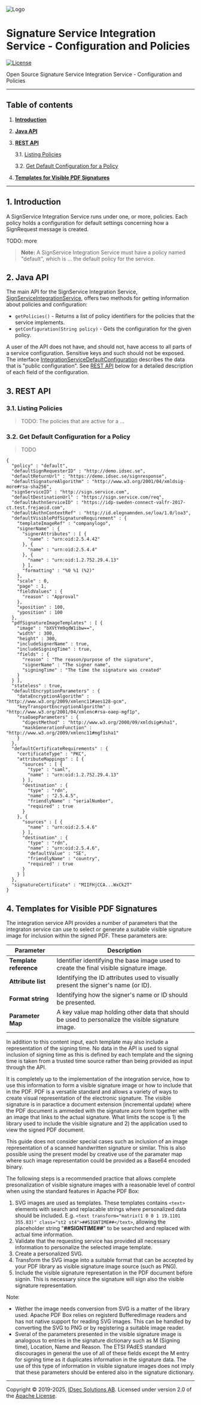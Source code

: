 ![Logo](img/idsec.png)

# Signature Service Integration Service - Configuration and Policies

[![License](https://img.shields.io/badge/License-Apache%202.0-blue.svg)](https://opensource.org/licenses/Apache-2.0)

Open Source Signature Service Integration Service - Configuration and Policies

---

## Table of contents

1. [**Introduction**](#introduction)

2. [**Java API**](#java-api)

3. [**REST API**](#rest-api)

    3.1. [Listing Policies](#listing-policies)

    3.2. [Get Default Configuration for a Policy](#get-default-configuration-for-a-policy)

4. [**Templates for Visible PDF Signatures**](#templates-for-visible-pdf-signatures)

---

<a name="introduction"></a>
## 1. Introduction

A SignService Integration Service runs under one, or more, policies. Each policy holds a configuration
for default settings concerning how a SignRequest message is created.

TODO: more

> **Note:** A SignService Integration Service must have a policy named "default", which is ... the default policy for the service.

<a name="java-api"></a>
## 2. Java API

The main API for the SignService Integration Service, [SignServiceIntegrationService](https://idsec-solutions.github.io/signservice-integration-api/javadoc/latest/se/idsec/signservice/integration/SignServiceIntegrationService.html), offers two methods for getting information about policies and configuration:

* `getPolicies()` - Returns a list of policy identifiers for the policies that the service implements.
* `getConfiguration(String policy)` - Gets the configuration for the given policy.

A user of the API does not have, and should not, have access to all parts of a service configuration. Sensitive keys and such should not be exposed. The interface [IntegrationServiceDefaultConfiguration](https://idsec-solutions.github.io/signservice-integration-api/javadoc/latest/se/idsec/signservice/integration/config/IntegrationServiceDefaultConfiguration.html) describes the data that is "public configuration". See [REST API](#rest-api) below for a detailed description of each field of the configuration.

<a name="rest-api"></a>
## 3. REST API

<a name="listing-policies"></a>
### 3.1. Listing Policies

> TODO: The policies that are active for a ...

<a name="get-default-configuration-for-a-policy"></a>
### 3.2. Get Default Configuration for a Policy


> TODO

```
{
  "policy" : "default",
  "defaultSignRequesterID" : "http://demo.idsec.se",
  "defaultReturnUrl" : "https://demo.idsec.se/signresponse",
  "defaultSignatureAlgorithm" : "http://www.w3.org/2001/04/xmldsig-more#rsa-sha256",
  "signServiceID" : "http://sign.service.com",
  "defaultDestinationUrl" : "https://sign.service.com/req",
  "defaultAuthnServiceID" : "https://idp-sweden-connect-valfr-2017-ct.test.frejaeid.com",
  "defaultAuthnContextRef" : "http://id.elegnamnden.se/loa/1.0/loa3",
  "defaultVisiblePdfSignatureRequirement" : {
    "templateImageRef" : "companylogo",
    "signerName" : {
      "signerAttributes" : [ {
        "name" : "urn:oid:2.5.4.42"
      }, {
        "name" : "urn:oid:2.5.4.4"
      }, {
        "name" : "urn:oid:1.2.752.29.4.13"
      } ],
      "formatting" : "%0 %1 (%2)"
    },
    "scale" : 0,
    "page" : 1,
    "fieldValues" : {
      "reason" : "Approval"
    },
    "xposition" : 100,
    "yposition" : 100
  },
  "pdfSignatureImageTemplates" : [ {
    "image" : "bXVtYm9qdW1ibw==",
    "width" : 300,
    "height" : 300,
    "includeSignerName" : true,
    "includeSigningTime" : true,
    "fields" : {
      "reason" : "The reason/purpose of the signature",
      "signerName" : "The signer name",
      "signingTime" : "The time the signature was created"
    }
  } ],
  "stateless" : true,
  "defaultEncryptionParameters" : {
    "dataEncryptionAlgorithm" : "http://www.w3.org/2009/xmlenc11#aes128-gcm",
    "keyTransportEncryptionAlgorithm" : "http://www.w3.org/2001/04/xmlenc#rsa-oaep-mgf1p",
    "rsaOaepParameters" : {
      "digestMethod" : "http://www.w3.org/2000/09/xmldsig#sha1",
      "maskGenerationFunction" : "http://www.w3.org/2009/xmlenc11#mgf1sha1"
    }
  },
  "defaultCertificateRequirements" : {
    "certificateType" : "PKC",
    "attributeMappings" : [ {
      "sources" : [ {
        "type" : "saml",
        "name" : "urn:oid:1.2.752.29.4.13"
      } ],
      "destination" : {
        "type" : "rdn",
        "name" : "2.5.4.5",
        "friendlyName" : "serialNumber",
        "required" : true
      }
    }, {
      "sources" : [ {
        "name" : "urn:oid:2.5.4.6"
      } ],
      "destination" : {
        "type" : "rdn",
        "name" : "urn:oid:2.5.4.6",
        "defaultValue" : "SE",
        "friendlyName" : "country",
        "required" : true
      }
    } ]
  },
  "signatureCertificate" : "MIIFHjCCA...WxCk2T"
}

```

<a name="templates-for-visible-pdf-signatures"></a>
## 4. Templates for Visible PDF Signatures

The integration service API provides a number of parameters that the integraton service can use to select or generate a suitable visible signature image for inclusion within the signed PDF. These parameters are:

Parameter | Description
---|---
**Template reference**| Identifier identifying the base image used to create the final visible signature image.
**Attribute list**| Identifying the ID attributes used to visually present the signer's name (or ID).
**Format string**| Identifying how the signer's name or ID should be presented.
**Parameter Map**| A key value map holding other data that should be used to personalize the visible signature image.

In addition to this content input, each template may also include a representation of the signing time. No data in the API is used to signal inclusion of signing time as this is defined by each template and the signing time is taken from a trusted time source rather than being provided as input through the API.

It is completely up to the implementation of the integration service, how to use this information to form a visible signature image or how to include that in the PDF. PDF is a versatile standard and allows a variety of ways to create visual representation of the electronic signature. The visible signature is in paractice a document extension (incremental update) where the PDF document is ammeded with the signature acro form together with an image that links to the actual signature. What limits the scope is 1) the library used to include the visible signature and 2) the application used to view the signed PDF document.

This guide does not consider special cases such as inclusion of an image representation of a scanned handwritten signature or similar. This is also possible using the present model by creative use of the paramater map where such image representation could be provided as a Base64 encoded binary.

The following steps is a recommended practice that allows complete presonalization of visible signature images with a reasonable level of control when using the standard features in Apache PDF Box:

1. SVG images are used as templates. These templates contains `<text>` elements with search and replacable strings where personalized data should be included. E.g. `<text transform="matrix(1 0 0 1 19.1101 355.83)" class="st2 st4">##SIGNTIME##</text>`, allowing the placeholder string "**##SIGNTIME##**" to be searched and replaced with actual time information.
2. Validate that the requesting service has provided all necessary information to personalize the selected image template.
3. Create a personalized SVG.
4. Transform the SVG image into a suitable format that can be accepted by your PDF library as visible signature image source (such as PNG).
5. Include the visible signature representation in the PDF document before signin. This is necessary since the signature will sign also the visible signature representation.

Note:
 - Wether the image needs conversion from SVG is a matter of the library used. Apache PDF Box relies on registerd BufferedImage readers and has not native support for reading SVG images. This can be handled by converting the SVG to PNG or by registering a suitable image reader.
 - Sveral of the parameters presented in the visible signature image is analogous to entries in the signature dictionary such as M (Signing time), Location, Name and Reason. The ETSI PAdES standard discourages in general the use of all of these fields except the M entry for signing time as it duplicates information in the signature data. The use of this type of information in visible signature images does not imply that these parameters should be entered also in the signature dictionary.



---

Copyright &copy; 2019-2025, [IDsec Solutions AB](http://www.idsec.se). Licensed under version 2.0 of the [Apache License](http://www.apache.org/licenses/LICENSE-2.0).
